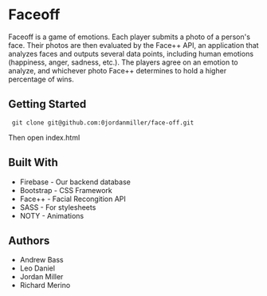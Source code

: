 # Faceoff

Faceoff is a game of emotions. Each player submits a photo of a person's face. Their photos are then evaluated by the Face++ API, an application that analyzes faces and outputs several data points, including human emotions (happiness, anger, sadness, etc.). The players agree on an emotion to analyze, and whichever photo Face++ determines to hold a higher percentage of wins.

## Getting Started

``` git clone git@github.com:0jordanmiller/face-off.git```

Then open index.html

## Built With

* Firebase - Our backend database
* Bootstrap - CSS Framework
* Face++ - Facial Recongition API
* SASS - For stylesheets
* NOTY - Animations


## Authors

* Andrew Bass
* Leo Daniel
* Jordan Miller
* Richard Merino

